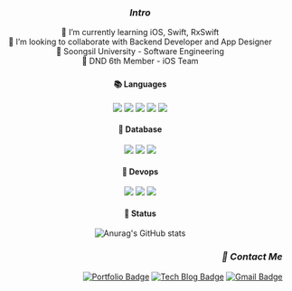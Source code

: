 <div align="center">
<h3 align="center">
  
  _Intro_ 
  
</h3>
  
🌱 I’m currently learning iOS, Swift, RxSwift <br>
👯 I’m looking to collaborate with Backend Developer and App Designer <br>
🏫 Soongsil University - Software Engineering <br>
🧩 DND 6th Member - iOS Team <br>

<h3 align="center"🛠 Tech Stack</h3>
  
#### 📚 Languages
<p>
  <img src="https://img.shields.io/badge/Swift-F05138?style=flat-square&logo=Swift&logoColor=white"/> 
  <img src="https://img.shields.io/badge/Python-3776AB?style=flat-square&logo=Python&logoColor=white"/>
  <img src="https://img.shields.io/badge/-C++-00599C?style=flat-square&logo=c%2B%2B&logoColor=white"/> 
  <img src="https://img.shields.io/badge/JavaScript-F7DF1E?style=flat-square&logo=JavaScript&logoColor=white"/> 
  <img src="https://img.shields.io/badge/ReactNative-61DAFB?style=flat-square&logo=React&logoColor=white"/> 
</p>
  
#### 🧺 Database
<p>
  <img src="https://img.shields.io/badge/MySQL-4479A1?style=flat-square&logo=MySQL&logoColor=white"/> 
  <img src="https://img.shields.io/badge/Oracle-F80000?style=flat-square&logo=Oracle&logoColor=white"/> 
  <img src="https://img.shields.io/badge/Redis-DC382D?style=flat-square&logo=Redis&logoColor=white"/>
</p>
  
#### 🐳 Devops
<p>
  <img src="https://img.shields.io/badge/Git-F05032?style=flat-square&logo=Git&logoColor=white"/> 
  <img src="https://img.shields.io/badge/Amazon AWS-232F3E?style=flat-square&logo=Amazon%20AWS&logoColor=white"/> 
  <img src="https://img.shields.io/badge/Docker-2496ED?style=flat-square&logo=Docker&logoColor=white"/> 
</p>
  
#### 🤯 Status

![Anurag's GitHub stats](https://github-readme-stats.vercel.app/api?username=injeChoi&show_icons=true&theme=light) 

<div align=right>
<h3 align="right">
  
  _🤝 Contact Me_

</h3>

[![Portfolio Badge](http://img.shields.io/badge/-Portfolio-black?style=flat-square&logo=Notion&link=https://www.notion.so/58346f7ffc914f0f90f488e9c7c61ab6/)](https://www.notion.so/58346f7ffc914f0f90f488e9c7c61ab6/)
[![Tech Blog Badge](http://img.shields.io/badge/-Tech%20blog-black?style=flat-square&logo=Bloglovin&link=https://nowios.tistory.com/)](https://nowios.tistory.com/)
[![Gmail Badge](https://img.shields.io/badge/-Gmail-d14836?style=flat-square&logo=Gmail&logoColor=white&link=mailto:2015jasonc@gmail.com)](mailto:2015jasonc@gmail.com)

</div>
</div>
